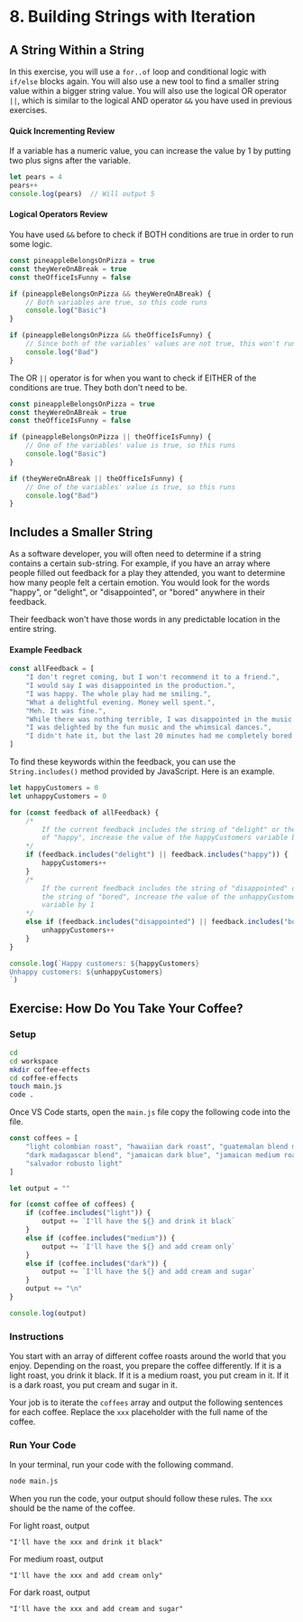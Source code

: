 # 8. Building Strings with Iteration
## A String Within a String

In this exercise, you will use a `for..of` loop and conditional logic with `if/else` blocks again. You will also use a new tool to find a smaller string value within a bigger string value. You will also use the logical OR operator `||`, which is similar to the logical AND operator `&&` you have used in previous exercises.

#### Quick Incrementing Review

If a variable has a numeric value, you can increase the value by 1 by putting two plus signs after the variable.

```js
let pears = 4
pears++
console.log(pears)  // Will output 5
```

#### Logical Operators Review

You have used `&&` before to check if BOTH conditions are true in order to run some logic.

```js
const pineappleBelongsOnPizza = true
const theyWereOnABreak = true
const theOfficeIsFunny = false

if (pineappleBelongsOnPizza && theyWereOnABreak) {
	// Both variables are true, so this code runs
	console.log("Basic")
}

if (pineappleBelongsOnPizza && theOfficeIsFunny) {
	// Since both of the variables' values are not true, this won't run
	console.log("Bad")
}
```

The OR `||` operator is for when you want to check if EITHER of the conditions are true. They both don't need to be.

```js
const pineappleBelongsOnPizza = true
const theyWereOnABreak = true
const theOfficeIsFunny = false

if (pineappleBelongsOnPizza || theOfficeIsFunny) {
	// One of the variables' value is true, so this runs
	console.log("Basic")
}

if (theyWereOnABreak || theOfficeIsFunny) {
	// One of the variables' value is true, so this runs
	console.log("Bad")
}
```

## Includes a Smaller String

As a software developer, you will often need to determine if a string contains a certain sub-string. For example, if you have an array where people filled out feedback for a play they attended, you want to determine how many people felt a certain emotion. You would look for the words "happy", or "delight", or "disappointed", or "bored" anywhere in their feedback.

Their feedback won't have those words in any predictable location in the entire string.

#### Example Feedback

```js
const allFeedback = [
    "I don't regret coming, but I won't recommend it to a friend.",
	"I would say I was disappointed in the production.",
	"I was happy. The whole play had me smiling.",
	"What a delightful evening. Money well spent.",
	"Meh. It was fine.",
	"While there was nothing terrible, I was disappointed in the music.",
	"I was delighted by the fun music and the whimsical dances.",
	"I didn't hate it, but the last 20 minutes had me completely bored."
]
```

To find these keywords within the feedback, you can use the `String.includes()` method provided by JavaScript. Here is an example.

```js
let happyCustomers = 0
let unhappyCustomers = 0

for (const feedback of allFeedback) {
	/*
		If the current feedback includes the string of "delight" or the string
		of "happy", increase the value of the happyCustomers variable by 1
	*/
	if (feedback.includes("delight") || feedback.includes("happy")) {
		happyCustomers++
	}
	/*
		If the current feedback includes the string of "disappointed" or
		the string of "bored", increase the value of the unhappyCustomers
		variable by 1
	*/
	else if (feedback.includes("disappointed") || feedback.includes("bored")) {
		unhappyCustomers++
	}
}

console.log(`Happy customers: ${happyCustomers}
Unhappy customers: ${unhappyCustomers}
`)
```

## Exercise: How Do You Take Your Coffee?

### Setup

```sh
cd
cd workspace
mkdir coffee-effects
cd coffee-effects
touch main.js
code .
```

Once VS Code starts, open the `main.js` file copy the following code into the file.

```js
const coffees = [
    "light colombian roast", "hawaiian dark roast", "guatemalan blend medium roast",
    "dark madagascar blend", "jamaican dark blue", "jamaican medium roast",
    "salvador robusto light"
]

let output = ""

for (const coffee of coffees) {
    if (coffee.includes("light")) {
        output += `I'll have the ${} and drink it black`
    }
    else if (coffee.includes("medium")) {
        output += `I'll have the ${} and add cream only`
    }
    else if (coffee.includes("dark")) {
        output += `I'll have the ${} and add cream and sugar`
    }
    output += "\n"
}

console.log(output)
```

### Instructions

You start with an array of different coffee roasts around the world that you enjoy. Depending on the roast, you prepare the coffee differently. If it is a light roast, you drink it black. If it is a medium roast, you put cream in it. If it is a dark roast, you put cream and sugar in it.

Your job is to iterate the `coffees` array and output the following sentences for each coffee. Replace the `xxx` placeholder with the full name of the coffee.


### Run Your Code

In your terminal, run your code with the following command.

```sh
node main.js
```

When you run the code, your output should follow these rules. The `xxx` should be the name of the coffee.

For light roast, output

`"I'll have the xxx and drink it black"`

For medium roast, output

`"I'll have the xxx and add cream only"`

For dark roast, output

`"I'll have the xxx and add cream and sugar"`
